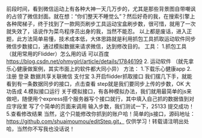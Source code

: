 前段时间，看到微信运动上有各种大神一天几万步的，尤其是那些背景图自带嘲讽的占领了微信封面。就在想：“你们整天不睡觉么”？然后好奇的我，在搜索引擎上各种爬梯子，终于找到了一款网页刷步工具运动宝盒刷步数，很可惜，就用了一次就失效了，话说作为菜鸟程序员出身的我，当然不能忍。
以上都是废话，进入正题，此方法简单易懂，技术成本低，大体思路就是利用抓包工具抓取运动软件同步微信步数接口，通过模拟数据来请求微信，达到修改目的。
工具：
1.抓包工具（就用常用的Flidder）怎么用的话 可以百度 https://blog.csdn.net/ohmygirl/article/details/17846199 
2. 运动软件 （就先拿乐心健康做案例，其实市面上的软件都大同小异）
方法：
1.下载乐心健康app
2.注册 登录 数据共享关联微信 支付宝
3.开启flidder抓取接口
我们摆几下手，就能看到有一条数据同步的接口，点击查看
step就是我们要同步上传的步数，OK 大功告成
4.模拟接口运行 
关于模拟接口，有各种模拟办法，我们就用最简单的js来做吧，随便用个express搭个服务器写个接口就行，其中填入自己抓的数据值到对应字段里
写了个简单的页面来调用
输入步数，我们测试一下，25133 提交成功！
5.查看修改结果
当然，这个只能修改你抓到的账户哈！简单的js接口，源码地址：https://github.com/shuaimoumou/editStep.git， 仅供学习！转载请注明出处哈，当然你不写我也没话说！
